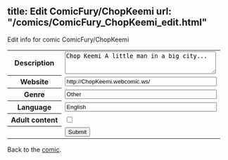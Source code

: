 title: Edit ComicFury/ChopKeemi
url: "/comics/ComicFury_ChopKeemi_edit.html"
---
Edit info for comic ComicFury/ChopKeemi

<form name="comic" action="http://gaepostmail.appspot.com/comic/" method="post">
<table class="comicinfo">
<tr>
<th>Description</th><td><textarea name="description" cols="40" rows="3">Chop Keemi A little man in a big city...</textarea></td>
</tr>
<tr>
<th>Website</th><td><input type="text" name="url" value="http://ChopKeemi.webcomic.ws/" size="40"/></td>
</tr>
<tr>
<th>Genre</th><td><input type="text" name="genre" value="Other" size="40"/></td>
</tr>
<tr>
<th>Language</th><td><input type="text" name="language" value="English" size="40"/></td>
</tr>
<tr>
<th>Adult content</th><td><input type="checkbox" name="adult" value="adult" /></td>
</tr>
<tr>
<th></th><td>
<input type="hidden" name="comic" value="ComicFury_ChopKeemi" />
<input type="submit" name="submit" value="Submit" />
</td>
</tr>
</table>
</form>

Back to the [comic](ComicFury_ChopKeemi.html).
